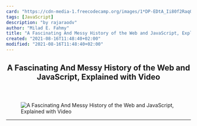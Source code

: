 ```yaml
---
card: "https://cdn-media-1.freecodecamp.org/images/1*DP-EDtA_Ii80f2RaqO9H9Q.png"
tags: [JavaScript]
description: "by rajaraodv"
author: "Milad E. Fahmy"
title: "A Fascinating And Messy History of the Web and JavaScript, Explained with Video"
created: "2021-08-16T11:48:40+02:00"
modified: "2021-08-16T11:48:40+02:00"
---
```

<div class="site-wrapper">
<main id="site-main" class="site-main outer">
<div class="inner">
<article class="post-full post tag-javascript tag-history tag-web-development tag-technology tag-nodejs ">
<header class="post-full-header">
<h1 class="post-full-title">A Fascinating And Messy History of the Web and JavaScript, Explained with Video</h1>
</header>
<figure class="post-full-image">
<picture>
<source media="(max-width: 700px)" sizes="1px" srcset="data:image/gif;base64,R0lGODlhAQABAIAAAAAAAP///yH5BAEAAAAALAAAAAABAAEAAAIBRAA7 1w">
<source media="(min-width: 701px)" sizes="(max-width: 800px) 400px,
(max-width: 1170px) 700px,
1400px" srcset="https://cdn-media-1.freecodecamp.org/images/1*DP-EDtA_Ii80f2RaqO9H9Q.png 300w,
https://cdn-media-1.freecodecamp.org/images/1*DP-EDtA_Ii80f2RaqO9H9Q.png 600w,
https://cdn-media-1.freecodecamp.org/images/1*DP-EDtA_Ii80f2RaqO9H9Q.png 1000w,
https://cdn-media-1.freecodecamp.org/images/1*DP-EDtA_Ii80f2RaqO9H9Q.png 2000w">
<img onerror="this.style.display='none'" src="https://cdn-media-1.freecodecamp.org/images/1*DP-EDtA_Ii80f2RaqO9H9Q.png" alt="A Fascinating And Messy History of the Web and JavaScript, Explained with Video">
</picture>
</figure>
<section class="post-full-content">
<div class="post-content medium-migrated-article">
</div>
<hr>
</section>
</article>
</div>
</main>
</div>
<!-- Google Tag Manager (noscript) -->
<!-- End Google Tag Manager (noscript) -->

